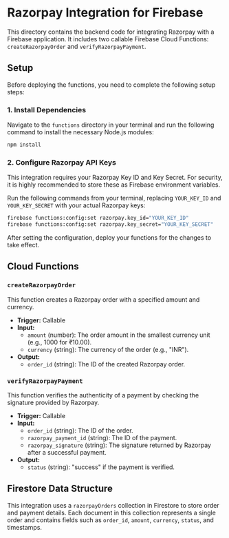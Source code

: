 # Razorpay Integration for Firebase

This directory contains the backend code for integrating Razorpay with a Firebase application. It includes two callable Firebase Cloud Functions: `createRazorpayOrder` and `verifyRazorpayPayment`.

## Setup

Before deploying the functions, you need to complete the following setup steps:

### 1. Install Dependencies

Navigate to the `functions` directory in your terminal and run the following command to install the necessary Node.js modules:

```bash
npm install
```

### 2. Configure Razorpay API Keys

This integration requires your Razorpay Key ID and Key Secret. For security, it is highly recommended to store these as Firebase environment variables.

Run the following commands from your terminal, replacing `YOUR_KEY_ID` and `YOUR_KEY_SECRET` with your actual Razorpay keys:

```bash
firebase functions:config:set razorpay.key_id="YOUR_KEY_ID"
firebase functions:config:set razorpay.key_secret="YOUR_KEY_SECRET"
```

After setting the configuration, deploy your functions for the changes to take effect.

## Cloud Functions

### `createRazorpayOrder`

This function creates a Razorpay order with a specified amount and currency.

-   **Trigger:** Callable
-   **Input:**
    -   `amount` (number): The order amount in the smallest currency unit (e.g., 1000 for ₹10.00).
    -   `currency` (string): The currency of the order (e.g., "INR").
-   **Output:**
    -   `order_id` (string): The ID of the created Razorpay order.

### `verifyRazorpayPayment`

This function verifies the authenticity of a payment by checking the signature provided by Razorpay.

-   **Trigger:** Callable
-   **Input:**
    -   `order_id` (string): The ID of the order.
    -   `razorpay_payment_id` (string): The ID of the payment.
    -   `razorpay_signature` (string): The signature returned by Razorpay after a successful payment.
-   **Output:**
    -   `status` (string): "success" if the payment is verified.

## Firestore Data Structure

This integration uses a `razorpayOrders` collection in Firestore to store order and payment details. Each document in this collection represents a single order and contains fields such as `order_id`, `amount`, `currency`, `status`, and timestamps.
